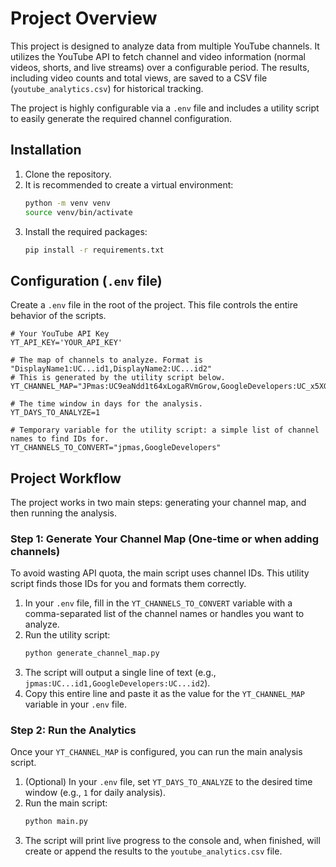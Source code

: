 # Project Overview

This project is designed to analyze data from multiple YouTube channels. It utilizes the YouTube API to fetch channel and video information (normal videos, shorts, and live streams) over a configurable period. The results, including video counts and total views, are saved to a CSV file (`youtube_analytics.csv`) for historical tracking.

The project is highly configurable via a `.env` file and includes a utility script to easily generate the required channel configuration.

## Installation

1.  Clone the repository.
2.  It is recommended to create a virtual environment:
    ```bash
    python -m venv venv
    source venv/bin/activate
    ```
3.  Install the required packages:
    ```bash
    pip install -r requirements.txt
    ```

## Configuration (`.env` file)

Create a `.env` file in the root of the project. This file controls the entire behavior of the scripts.

```
# Your YouTube API Key
YT_API_KEY='YOUR_API_KEY'

# The map of channels to analyze. Format is "DisplayName1:UC...id1,DisplayName2:UC...id2"
# This is generated by the utility script below.
YT_CHANNEL_MAP="JPmas:UC9eaNdd1t64xLogaRVmGrow,GoogleDevelopers:UC_x5XG1OV2P6uZZ5FSM9Ttw"

# The time window in days for the analysis.
YT_DAYS_TO_ANALYZE=1

# Temporary variable for the utility script: a simple list of channel names to find IDs for.
YT_CHANNELS_TO_CONVERT="jpmas,GoogleDevelopers"
```

## Project Workflow

The project works in two main steps: generating your channel map, and then running the analysis.

### Step 1: Generate Your Channel Map (One-time or when adding channels)

To avoid wasting API quota, the main script uses channel IDs. This utility script finds those IDs for you and formats them correctly.

1.  In your `.env` file, fill in the `YT_CHANNELS_TO_CONVERT` variable with a comma-separated list of the channel names or handles you want to analyze.
2.  Run the utility script:
    ```bash
    python generate_channel_map.py
    ```
3.  The script will output a single line of text (e.g., `jpmas:UC...id1,GoogleDevelopers:UC...id2`).
4.  Copy this entire line and paste it as the value for the `YT_CHANNEL_MAP` variable in your `.env` file.

### Step 2: Run the Analytics

Once your `YT_CHANNEL_MAP` is configured, you can run the main analysis script.

1.  (Optional) In your `.env` file, set `YT_DAYS_TO_ANALYZE` to the desired time window (e.g., `1` for daily analysis).
2.  Run the main script:
    ```bash
    python main.py
    ```
3.  The script will print live progress to the console and, when finished, will create or append the results to the `youtube_analytics.csv` file.
